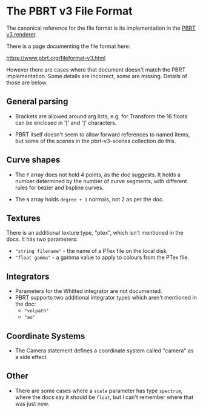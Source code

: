 The PBRT v3 File Format
=======================

The canonical reference for the file format is its implementation in the 
[PBRT v3 renderer](https://github.com/mmp/pbrt-v3).

There is a page documenting the file format here:

https://www.pbrt.org/fileformat-v3.html

However there are cases where that document doesn't match the PBRT
implementation. Some details are incorrect, some are missing. Details of those
are below.


General parsing
---------------

* Brackets are allowed around arg lists, e.g. for Transform the 16 floats can
  be enclosed in '[' and ']' characters.

* PBRT itself doesn't seem to allow forward references to named items, but
  some of the scenes in the pbrt-v3-scenes collection do this.


Curve shapes
------------

* The `P` array does not hold 4 points, as the doc suggests. It holds a number 
  determined by the number of curve segments, with different rules for bezier 
  and bspline curves.

* The `N` array holds `degree + 1` normals, not 2 as per the doc.


Textures
--------

There is an additional texture type, "ptex", which isn't mentioned in the
docs. It has two parameters:
* `"string filename"` - the name of a PTex file on the local disk
* `"float gamma"` - a gamma value to apply to colours from the PTex file.


Integrators
-----------

* Parameters for the Whitted integrator are not documented.
* PBRT supports two additional integrator types which aren't mentioned in the doc:
  * `"volpath"`
  * `"ao"`


Coordinate Systems
------------------

* The Camera statement defines a coordinate system called "camera" as a side
  effect.


Other
-----

* There are some cases where a `scale` parameter has type `spectrum`, where the
  docs say it should be `float`, but I can't remember where that was just now.
